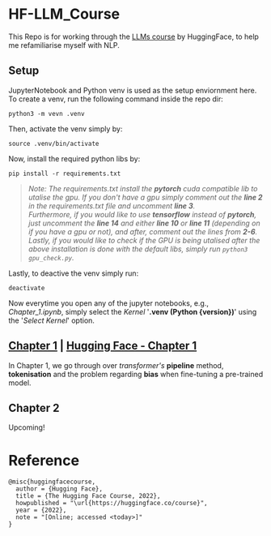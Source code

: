 # HF-LLM_Course
This Repo is for working through the [LLMs course](https://huggingface.co/learn/llm-course/chapter0/1?fw=pt) by HuggingFace, to help me refamiliarise myself with NLP.

## Setup

JupyterNotebook and Python venv is used as the setup enviornment here. To create a venv, run the following command inside the repo dir:
```
python3 -m vevn .venv
```
Then, activate the venv simply by:
```
source .venv/bin/activate
```
Now, install the required python libs by:
```
pip install -r requirements.txt
```
> _Note: The requirements.txt install the **pytorch** cuda compatible lib to utalise the gpu. If you don't have a gpu simply comment out the **line 2** in the requirements.txt file and uncomment **line 3**.<br />
Furthermore, if you would like to use **tensorflow** instead of **pytorch**, just uncomment the **line 14** and either **line 10** or **line 11** (depending on if you have a gpu or not), and after, comment out the lines from **2-6**.  <br />
Lastly, if you would like to check if the GPU is being utalised after the above installation is done with the default libs, simply run `python3 gpu_check.py`._

Lastly, to deactive the venv simply run:
```
deactivate
```

Now everytime you open any of the jupyter notebooks, e.g., *Chapter_1.ipynb*, simply select the *Kernel* '__.venv (Python {version})__' using the '*Select Kernel*' option.


## [Chapter 1](chapter_1.ipynb) | [Hugging Face - Chapter 1](https://huggingface.co/learn/llm-course/chapter1/1?fw=pt)
In Chapter 1, we go through over *transformer's* **pipeline** method,  **tokenisation** and the problem regarding **bias** when fine-tuning a pre-trained model.

## Chapter 2
Upcoming!

# Reference
```
@misc{huggingfacecourse,
  author = {Hugging Face},
  title = {The Hugging Face Course, 2022},
  howpublished = "\url{https://huggingface.co/course}",
  year = {2022},
  note = "[Online; accessed <today>]"
}
```




